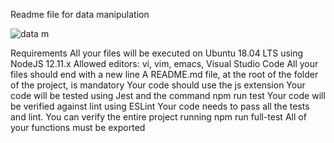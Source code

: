 Readme file for data manipulation


![data m](https://github.com/michaelabiaw/alx-backend-javascript/assets/83102581/c23f7df7-042a-4598-80c7-f0cb924dd701)

Requirements
All your files will be executed on Ubuntu 18.04 LTS using NodeJS 12.11.x
Allowed editors: vi, vim, emacs, Visual Studio Code
All your files should end with a new line
A README.md file, at the root of the folder of the project, is mandatory
Your code should use the js extension
Your code will be tested using Jest and the command npm run test
Your code will be verified against lint using ESLint
Your code needs to pass all the tests and lint. You can verify the entire project running npm run full-test
All of your functions must be exported
